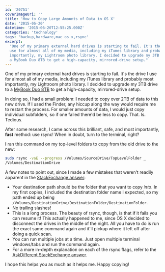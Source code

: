 ```yaml
---
id: '20751'
coverImageUri: ''
title: 'How to Copy Large Amounts of Data in OS X'
date: '2015-06-20'
datetime: '2015-06-20T12:55:25.000Z'
categories: 'technology'
tags: 'backup,hardware,mac os x,rsync'
excerpt:
  "One of my primary external hard drives is starting to fail. It's the drive I
  use for almost all of my media, including my iTunes library and probably most
  importantly, my Lightroom photo library. I decided to upgrade my 3TB drive to
  a MyBook Duo 8TB to get a high-capacity, mirrored-drive setup."
---
```


One of my primary external hard drives is starting to fail. It's the drive I use
for almost all of my media, including my iTunes library and probably most
importantly, my Lightroom photo library. I decided to upgrade my 3TB drive to a
[MyBook Duo 8TB](http://www.amazon.com/Book-dual-drive-high-speed-premium-storage/dp/B00LEF28CI 'WD My Book Duo 12TB dual-drive, high-speed premium RAID storage | Amazon.com')
to get a high-capacity, mirrored-drive setup.

In doing so, I had a small problem: I needed to copy over 2TB of data to this
new drive. If I used the Finder, any hiccup along the way would require me to
restart the process. For smaller amounts of data, I would just copy individual
subfolders, so if one failed there'd be less to copy. That. Is. Tedious.

After some research, I came across this brilliant, safe, and most importantly,
**fast** method: use rsync! When in doubt, turn to the terminal, right?

I ran this command on my top-level folders to copy from the old drive to the
new:

```bash
sudo rsync -vaE --progress /Volumes/SourceDrive/TopLevelFolder _
/Volumes/DestinationDrive
```

A few notes to point out, since I made a few mistakes that weren't readily
apparent in the
[StackExchange answer](http://apple.stackexchange.com/questions/117465/fastest-and-safest-way-to-copy-massive-data-from-one-external-drive-to-another 'Fastest and safest way to copy massive data from one external drive to another| AskDifferent on StackExchange'):

- Your destination path should be the folder that you want to copy _into_. In my
  first copies, I included the destination folder name I expected, so my path
  ended up being
  `/Volumes/DestinationDrive/DestinationFolder/DestinationFolder`.
- No trailing slashes!
- This is a long process. The beauty of rsync, though, is that if it fails you
  can resume it! This actually happened to me, since OS X decided to disconnect
  the drives in the middle of the night. All you have to do is run the exact
  same command again and it'll pickup where it left off after doing a quick
  scan.
- You can run multiple jobs at a time. Just open multiple terminal windows/tabs
  and run the command again.
- For a more in-depth explanation on each of the rsync flags, refer to the
  [AskDifferent StackExchange answer](http://apple.stackexchange.com/a/117469/4793 'Fastest and safest way to copy massive data from one external drive to another| AskDifferent on StackExchange').

I hope this helps you as much as it helps me. Happy copying!
